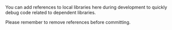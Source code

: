 
You can add references to local libraries here during development
to quickly debug code related to dependent libraries.

Please remember to remove references before committing.

